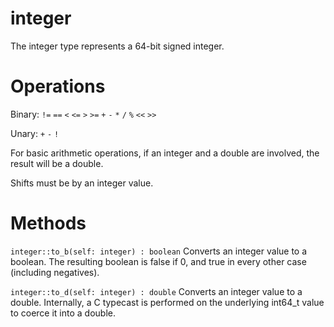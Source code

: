 integer
=======

The integer type represents a 64-bit signed integer.

# Operations

Binary: `!=` `==` `<` `<=` `>` `>=` `+` `-` `*` `/` `%` `<<` `>>`

Unary: `+` `-` `!`

For basic arithmetic operations, if an integer and a double are involved, the result will be a double.

Shifts must be by an integer value.

# Methods

`integer::to_b(self: integer) : boolean`
Converts an integer value to a boolean. The resulting boolean is false if 0, and true in every other case (including negatives).

`integer::to_d(self: integer) : double`
Converts an integer value to a double. Internally, a C typecast is performed on the underlying int64_t value to coerce it into a double.
